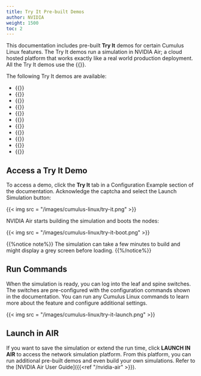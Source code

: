 ```yaml
---
title: Try It Pre-built Demos
author: NVIDIA
weight: 1500
toc: 2
---
```

This documentation includes pre-built **Try It** demos for certain Cumulus Linux features. The Try It demos run a simulation in NVIDIA Air; a cloud hosted platform that works exactly like a real world production deployment. All the Try It demos use the {{<link url="Reference-Topology" text="NVIDIA Cumulus Linux reference topology">}}.

The following Try It demos are available:
- {{<link url="Configuration-Example" text="BGP">}}
- {{<link url="OSPF-Configuration-Example" text="OSPF">}}
- {{<link url="Protocol-Independent-Multicast-PIM/#configuration-example" text="PIM">}}
- {{<link url="Inter-subnet-Routing/#configure-route-targets" text="EVPN downstream VNI">}}
- {{<link url="EVPN-Multihoming/#configuration-example" text="EVPN multihoming">}}
- {{<link url="Configuration-Examples/#evpn-symmetric-routing" text="EVPN symmetric routing">}}
- {{<link url="Multi-Chassis-Link-Aggregation-MLAG/#configuration-example" text="MLAG">}}
- {{<link url="Virtual-Router-Redundancy-VRR/#configuration-example" text="VRR">}}
- {{<link url="Static-VXLAN-Tunnels/#single-vxlan-device" text="Single VXLAN device">}}
- {{<link url="VXLAN-Active-active-Mode/#configuration-example" text="VXLAN Active-active Mode">}}
- {{<link title="GRE Tunneling#configuration-example" text="GRE">}}

## Access a Try It Demo

To access a demo, click the **Try It** tab in a Configuration Example section of the documentation. Acknowledge the captcha and select the Launch Simulation button:

{{< img src = "/images/cumulus-linux/try-it.png" >}}

NVIDIA Air starts building the simulation and boots the nodes:

{{< img src = "/images/cumulus-linux/try-it-boot.png" >}}

{{%notice note%}}
The simulation can take a few minutes to build and might display a grey screen before loading.
{{%/notice%}}

## Run Commands

When the simulation is ready, you can log into the leaf and spine switches. The switches are pre-configured with the configuration commands shown in the documentation. You can run any Cumulus Linux commands to learn more about the feature and configure additional settings.

{{< img src = "/images/cumulus-linux/try-it-launch.png" >}}

## Launch in AIR
<!-- vale off -->
If you want to save the simulation or extend the run time, click **LAUNCH IN AIR** to access the network simulation platform. From this platform, you can run additional pre-built demos and even build your own simulations. Refer to the [NVIDIA Air User Guide]({{<ref "/nvidia-air" >}}).
<!-- vale on -->
